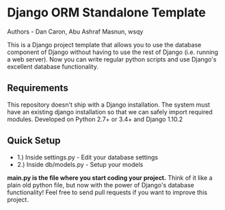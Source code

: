 Django ORM Standalone Template
==============================

Authors - Dan Caron, Abu Ashraf Masnun, wsqy

This is a Django project template that allows you to use the database component of Django without having to use the rest of Django (i.e. running a web server). Now you can write regular python scripts and use Django's excellent database functionality.


Requirements
------------
This repository doesn't ship with a Django installation. The system must have an existing django installation so that we can safely import required modules. Developed on Python 2.7+ or 3.4+ and Django 1.10.2

Quick Setup
-----------

+ 1.) Inside settings.py - Edit your database settings
+ 2.) Inside db/models.py - Setup your models

__main.py is the file where you start coding your project.__ Think of it like a plain old python file, but now with the power of Django's database functionality! Feel free to send pull requests if you want to improve this project.
